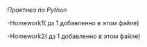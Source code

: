 *Практика по Python*

-Homework1( дз 1 добавленно в этом файле)


-Homework2( дз 1 добавленно в этом файле)
